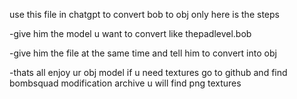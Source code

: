 use this file in chatgpt to convert bob to obj only
here is the steps

-give him the model u want to convert like thepadlevel.bob

-give him the file at the same time and tell him to convert into obj

-thats all enjoy ur obj model
if u need textures go to github and find bombsquad modification archive u will find png textures 
